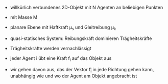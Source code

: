- willkürlich verbundenes 2D-Objekt mit N Agenten an beliebigen Punkten
- mit Masse M
- planare Ebene mit Haftkraft μ<sub>s</sub> und Gleitreibung μ<sub>k</sub>
- quasi-statisches System: Reibungskräft dominieren Trägheitskräfte
- Trägheitskräfte werden vernachlässigt

- jeder Agent i übt eine Kraft f<sub>i</sub> auf das Objekt aus
- wir gehen davon aus, das der Vektor f<sub>i</sub>&#8407; in jede Richtung gehen kann, unabhängig wie und wo der Agent am Objekt angebracht ist

